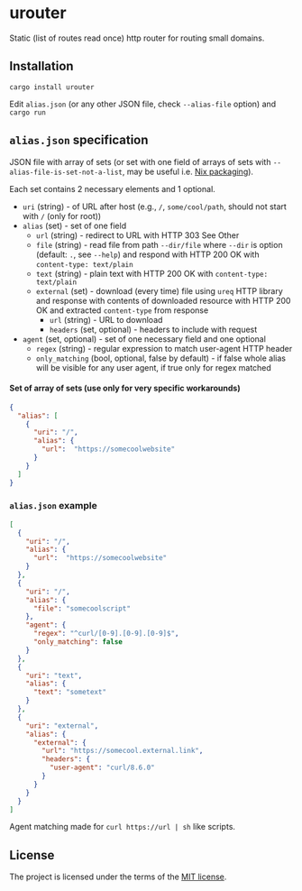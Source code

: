 # urouter

Static (list of routes read once) http router for routing small domains.

## Installation

```shell
cargo install urouter
```

Edit `alias.json` (or any other JSON file, check `--alias-file` option) and `cargo run`

## `alias.json` specification

JSON file with array of sets (or set with one field of arrays of sets with `--alias-file-is-set-not-a-list`, may be useful i.e. [Nix packaging](https://github.com/ivabus/nixos/blob/master/roles/server/urouter.nix)).

Each set contains 2 necessary elements and 1 optional.

- `uri` (string) - of URL after host (e.g., `/`, `some/cool/path`, should not start with `/` (only for root))
- `alias` (set) - set of one field
  - `url` (string) - redirect to URL with HTTP 303 See Other
  - `file` (string) - read file from path `--dir/file` where `--dir` is option (default: `.`, see `--help`) and respond with HTTP 200 OK with `content-type: text/plain`
  - `text` (string) - plain text with HTTP 200 OK with `content-type: text/plain`
  - `external` (set) - download (every time) file using `ureq` HTTP library and response with contents of downloaded resource with HTTP 200 OK and extracted `content-type` from response
    - `url` (string) - URL to download
    - `headers` (set, optional) - headers to include with request
- `agent` (set, optional) - set of one necessary field and one optional
  - `regex` (string) - regular expression to match user-agent HTTP header
  - `only_matching` (bool, optional, false by default) - if false whole alias will be visible for any user agent, if true only for regex matched

#### Set of array of sets (use only for very specific workarounds)

```json
{
  "alias": [
    {
      "uri": "/",
      "alias": {
        "url":  "https://somecoolwebsite"
      }
    }
  ]
}
```

### `alias.json` example

```json
[
  {
    "uri": "/",
    "alias": {
      "url":  "https://somecoolwebsite"
    }
  },
  {
    "uri": "/",
    "alias": {
      "file": "somecoolscript"
    },
    "agent": {
      "regex": "^curl/[0-9].[0-9].[0-9]$",
      "only_matching": false
    }
  },
  {
    "uri": "text",
    "alias": {
      "text": "sometext"
    }
  },
  {
    "uri": "external",
    "alias": {
      "external": {
        "url": "https://somecool.external.link",
        "headers": {
          "user-agent": "curl/8.6.0"
        }
      }
    }
  }
]
```

Agent matching made for `curl https://url | sh` like scripts.

## License

The project is licensed under the terms of the [MIT license](./LICENSE).
